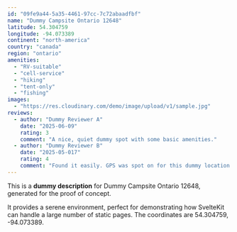 ```yaml
---
id: "09fe9a44-5a35-4461-97cc-7c72abaadfbf"
name: "Dummy Campsite Ontario 12648"
latitude: 54.304759
longitude: -94.073389
continent: "north-america"
country: "canada"
region: "ontario"
amenities:
  - "RV-suitable"
  - "cell-service"
  - "hiking"
  - "tent-only"
  - "fishing"
images:
  - "https://res.cloudinary.com/demo/image/upload/v1/sample.jpg"
reviews:
  - author: "Dummy Reviewer A"
    date: "2025-06-09"
    rating: 3
    comment: "A nice, quiet dummy spot with some basic amenities."
  - author: "Dummy Reviewer B"
    date: "2025-05-017"
    rating: 4
    comment: "Found it easily. GPS was spot on for this dummy location."
---
```


This is a **dummy description** for Dummy Campsite Ontario 12648, generated for the proof of concept.

It provides a serene environment, perfect for demonstrating how SvelteKit can handle a large number of static pages. The coordinates are 54.304759, -94.073389.
